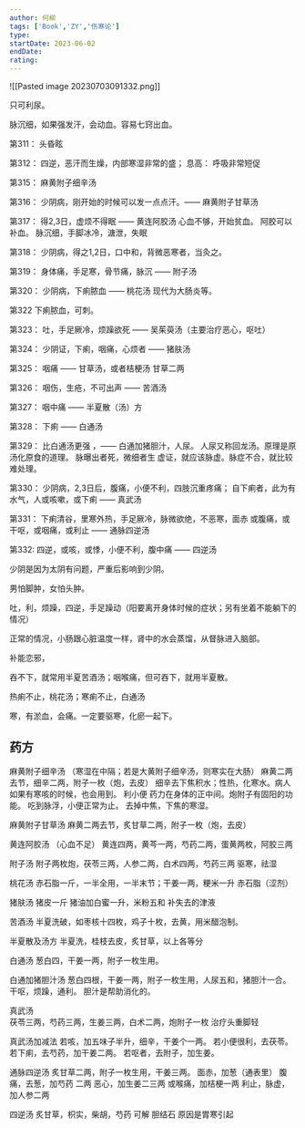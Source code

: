 ```yaml
---
author: 何柳
tags: ['Book','ZY','伤寒论']
type: 
startDate: 2023-06-02
endDate:
rating: 
---
```

![[Pasted image 20230703091332.png]]

只可利尿。


脉沉细，如果强发汗，会动血。容易七窍出血。




第311：
	头昏眩

第312：
	四逆，恶汗而生燥，内部寒湿非常的盛；
	息高： 呼吸非常短促 


第315：
	麻黄附子细辛汤

第316：
	少阴病，刚开始的时候可以发一点点汗。—— 麻黄附子甘草汤 
	

第317：
	得2,3日，虚烦不得眠 —— 黄连阿胶汤 
	心血不够，开始贫血。
	阿胶可以补血。
	脉沉细，手脚冰冷，溏泄，失眠

第318：
	少阴病，得之1,2日，口中和，背微恶寒者，当灸之。

第319：
	身体痛，手足寒，骨节痛，脉沉 —— 附子汤 
	

第320：
	少阴病，下痢脓血 —— 桃花汤
	现代为大肠炎等。

第322
	下痢脓血，可刺。

第323：
	吐，手足厥冷，烦躁欲死 —— 吴茱萸汤（主要治疗恶心，呕吐）

第324：
	少阴证，下痢，咽痛，心烦者 —— 猪肤汤 
	

第325：
	咽痛 —— 甘草汤，或者桔梗汤
	甘草二两


第326：
	咽伤，生疮，不可出声 —— 苦酒汤 
	

第327：
	咽中痛 —— 半夏散（汤）方

第328：
	下痢 —— 白通汤

第329：
	比白通汤更强 ，—— 白通加猪胆汁，人尿。
	人尿又称回龙汤。原理是原汤化原食的道理。
	脉曝出者死，微细者生
	虚证，就应该脉虚。脉症不合，就比较难处理。


第330：
	少阴病，2,3日后，腹痛，小便不利，四肢沉重疼痛；
	自下痢者，此为有水气，人或咳嗽，或下痢 —— 真武汤 
	

第331： 
	下痢清谷，里寒外热，手足厥冷，脉微欲绝，不恶寒，面赤
	或腹痛，或干呕，或咽痛，或利止 —— 通脉四逆汤


第332: 
	四逆，或咳，或悸，小便不利，腹中痛 —— 四逆汤





少阴是因为太阴有问题，严重后影响到少阴。




男怕脚肿，女怕头肿。



吐，利，烦躁，四逆，手足躁动（阳要离开身体时候的症状；另有坐着不能躺下的情况）

正常的情况，小肠跟心脏温度一样，肾中的水会蒸馏，从督脉进入脑部。

补能恋邪，


吞不下，就常用半夏苦酒汤；咽喉痛，但可吞下，就用半夏散。

热痢不止，桃花汤；寒痢不止，白通汤

寒，有淤血，会痛。一定要驱寒，化瘀一起下。






## 药方

麻黄附子细辛汤 （寒湿在中隔；若是大黄附子细辛汤，则寒实在大肠）
	麻黄二两去节，细辛二两，附子一枚（炮，去皮）
	细辛去下焦积水；性热，化寒水。病人如果有寒咳的时候，也会用到。
	利小便
	药力在身体的正中间。炮附子有固阳的功能。
	吃到脉浮，小便正常为止。
	去掉中焦，下焦的寒湿。



麻黄附子甘草汤 
	麻黄二两去节，炙甘草二两，附子一枚（炮，去皮）



黄连阿胶汤 （心血不足）
	黄连四两，黄芩一两，芍药二两，蛋黄两枚，阿胶三两


附子汤 
	附子两枚炮，茯苓三两，人参二两，白术四两，芍药三两
	驱寒，祛湿


桃花汤 
	赤石脂一斤，一半全用，一半末节；干姜一两，粳米一升
	赤石脂（涩剂）


猪肤汤 
	猪皮一斤
	猪油加白蜜一升，米粉五和
	补失去的津液

苦酒汤 
	半夏洗破，如枣核十四枚，鸡子十枚，去黄，用米醋泡制。


半夏散及汤方 
	半夏洗，桂枝去皮，炙甘草，以上各等分


白通汤 
	葱白四，干姜一两，附子一枚生用。


白通加猪胆汁汤 
	葱白四根，干姜一两，附子一枚生用，人尿五和，猪胆汁一合。
	干呕，烦躁，通利。
	胆汁是帮助消化的。



真武汤  
	茯苓三两，芍药三两，生姜三两，白术二两，炮附子一枚
	治疗头重脚轻

真武汤加减法 
	若咳，加五味子半升，细辛，干姜个一两。
	若小便很利，去茯苓。
	若下痢，去芍药，加干姜二两。
	若呕者，去附子，加生姜。


通脉四逆汤 
	炙甘草二两，附子一枚生用，干姜三两。
	面赤，加葱（通表里） 
	腹痛，去葱，加芍药 二两 
	恶心，加生姜二三两 
	或喉痛，加桔梗一两 
	利止，脉虚，加人参二两 


四逆汤
	炙甘草，枳实，柴胡，芍药
	可解 胆结石 
	原因是胃寒引起 

